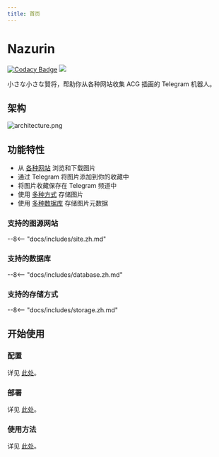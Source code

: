 ```yaml
---
title: 首页
---
```


# Nazurin

[![Codacy Badge](https://app.codacy.com/project/badge/Grade/5cbfed1b51a644b187ed5d9521a4ea95)](https://www.codacy.com/manual/y-young/nazurin?utm_source=github.com&utm_medium=referral&utm_content=y-young/nazurin&utm_campaign=Badge_Grade)
![](https://img.shields.io/badge/python->%3D%203.9-blue)

小さな小さな賢将，帮助你从各种网站收集 ACG 插画的 Telegram 机器人。

## 架构

![architecture.png](https://s2.loli.net/2022/09/10/mpW32BJqxajV7Sg.png)

## 功能特性

- 从 [各种网站](#支持的图源网站) 浏览和下载图片
- 通过 Telegram 将图片添加到你的收藏中
- 将图片收藏保存在 Telegram 频道中
- 使用 [多种方式](#支持的存储方式) 存储图片
- 使用 [多种数据库](#支持的数据库) 存储图片元数据

### 支持的图源网站

--8<-- "docs/includes/site.zh.md"

### 支持的数据库

--8<-- "docs/includes/database.zh.md"

### 支持的存储方式

--8<-- "docs/includes/storage.zh.md"

## 开始使用

### 配置

详见 [此处](./getting-started/configuration.zh.md)。

### 部署

详见 [此处](./getting-started/deploy.zh.md)。

### 使用方法

详见 [此处](./getting-started/usage.zh.md)。
